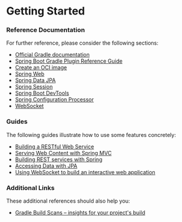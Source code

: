 # Getting Started

### Reference Documentation
For further reference, please consider the following sections:

* [Official Gradle documentation](https://docs.gradle.org)
* [Spring Boot Gradle Plugin Reference Guide](https://docs.spring.io/spring-boot/docs/2.7.2-SNAPSHOT/gradle-plugin/reference/html/)
* [Create an OCI image](https://docs.spring.io/spring-boot/docs/2.7.2-SNAPSHOT/gradle-plugin/reference/html/#build-image)
* [Spring Web](https://docs.spring.io/spring-boot/docs/2.7.2-SNAPSHOT/reference/htmlsingle/#web)
* [Spring Data JPA](https://docs.spring.io/spring-boot/docs/2.7.2-SNAPSHOT/reference/htmlsingle/#data.sql.jpa-and-spring-data)
* [Spring Session](https://docs.spring.io/spring-session/reference/)
* [Spring Boot DevTools](https://docs.spring.io/spring-boot/docs/2.7.2-SNAPSHOT/reference/htmlsingle/#using.devtools)
* [Spring Configuration Processor](https://docs.spring.io/spring-boot/docs/2.7.2-SNAPSHOT/reference/htmlsingle/#appendix.configuration-metadata.annotation-processor)
* [WebSocket](https://docs.spring.io/spring-boot/docs/2.7.2-SNAPSHOT/reference/htmlsingle/#messaging.websockets)

### Guides
The following guides illustrate how to use some features concretely:

* [Building a RESTful Web Service](https://spring.io/guides/gs/rest-service/)
* [Serving Web Content with Spring MVC](https://spring.io/guides/gs/serving-web-content/)
* [Building REST services with Spring](https://spring.io/guides/tutorials/rest/)
* [Accessing Data with JPA](https://spring.io/guides/gs/accessing-data-jpa/)
* [Using WebSocket to build an interactive web application](https://spring.io/guides/gs/messaging-stomp-websocket/)

### Additional Links
These additional references should also help you:

* [Gradle Build Scans – insights for your project's build](https://scans.gradle.com#gradle)

